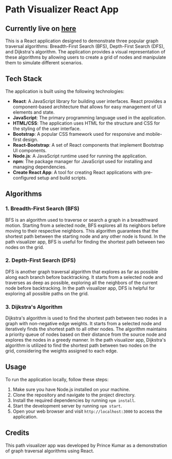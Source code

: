 # Path Visualizer React App

## Currently live on [here](https://path-visualizer.onrender.com/)

This is a React application designed to demonstrate three popular graph traversal algorithms: Breadth-First Search (BFS), Depth-First Search (DFS), and Dijkstra's algorithm. The application provides a visual representation of these algorithms by allowing users to create a grid of nodes and manipulate them to simulate different scenarios.

## Tech Stack

The application is built using the following technologies:

- **React**: A JavaScript library for building user interfaces. React provides a component-based architecture that allows for easy management of UI elements and state.
- **JavaScript**: The primary programming language used in the application.
- **HTML/CSS**: The application uses HTML for the structure and CSS for the styling of the user interface.
- **Bootstrap**: A popular CSS framework used for responsive and mobile-first design.
- **React-Bootstrap**: A set of React components that implement Bootstrap UI components.
- **Node.js**: A JavaScript runtime used for running the application.
- **npm**: The package manager for JavaScript used for installing and managing dependencies.
- **Create React App**: A tool for creating React applications with pre-configured setup and build scripts.

## Algorithms

### 1. Breadth-First Search (BFS)

BFS is an algorithm used to traverse or search a graph in a breadthward motion. Starting from a selected node, BFS explores all its neighbors before moving to their respective neighbors. This algorithm guarantees that the shortest path between the starting node and any other node is found. In the path visualizer app, BFS is useful for finding the shortest path between two nodes on the grid.

### 2. Depth-First Search (DFS)

DFS is another graph traversal algorithm that explores as far as possible along each branch before backtracking. It starts from a selected node and traverses as deep as possible, exploring all the neighbors of the current node before backtracking. In the path visualizer app, DFS is helpful for exploring all possible paths on the grid.

### 3. Dijkstra's Algorithm

Dijkstra's algorithm is used to find the shortest path between two nodes in a graph with non-negative edge weights. It starts from a selected node and iteratively finds the shortest path to all other nodes. The algorithm maintains a priority queue of nodes based on their distance from the source node and explores the nodes in a greedy manner. In the path visualizer app, Dijkstra's algorithm is utilized to find the shortest path between two nodes on the grid, considering the weights assigned to each edge.

## Usage

To run the application locally, follow these steps:

1. Make sure you have Node.js installed on your machine.
2. Clone the repository and navigate to the project directory.
3. Install the required dependencies by running `npm install`.
4. Start the development server by running `npm start`.
5. Open your web browser and visit `http://localhost:3000` to access the application.

## Credits

This path visualizer app was developed by Prince Kumar as a demonstration of graph traversal algorithms using React.
